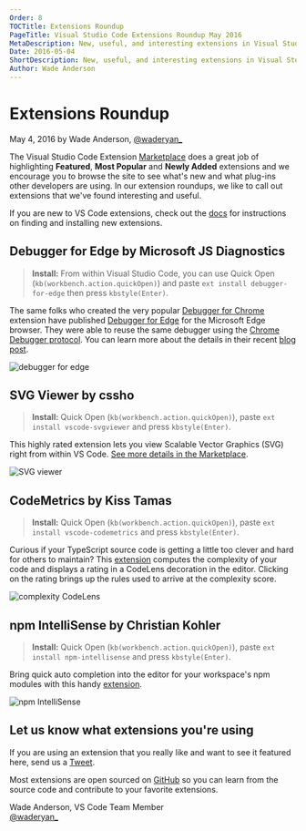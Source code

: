 ```yaml
---
Order: 8
TOCTitle: Extensions Roundup
PageTitle: Visual Studio Code Extensions Roundup May 2016
MetaDescription: New, useful, and interesting extensions in Visual Studio Code for May 2016.
Date: 2016-05-04
ShortDescription: New, useful, and interesting extensions in Visual Studio Code.
Author: Wade Anderson
---
```


# Extensions Roundup

May 4, 2016 by Wade Anderson, [@waderyan_](https://twitter.com/waderyan_)

The Visual Studio Code Extension [Marketplace](https://marketplace.visualstudio.com/VSCode) does a great job of highlighting **Featured**, **Most Popular** and **Newly Added** extensions and we encourage you to browse the site to see what's new and what plug-ins other developers are using. In our extension roundups, we like to call out extensions that we've found interesting and useful.

If you are new to VS Code extensions, check out the [docs](https://code.visualstudio.com/docs/editor/extension-gallery) for instructions on finding and installing new extensions.

## Debugger for Edge by Microsoft JS Diagnostics

>**Install:** From within Visual Studio Code, you can use Quick Open (`kb(workbench.action.quickOpen)`) and paste `ext install debugger-for-edge` then press `kbstyle(Enter)`.

The same folks who created the very popular [Debugger for Chrome](https://marketplace.visualstudio.com/items?itemName=msjsdiag.debugger-for-chrome) extension have published [Debugger for Edge](https://marketplace.visualstudio.com/items?itemName=msjsdiag.debugger-for-edge) for the Microsoft Edge browser. They were able to reuse the same debugger using the [Chrome Debugger protocol](https://developer.chrome.com/devtools/docs/debugger-protocol). You can learn more about the details in their recent [blog post](https://blogs.windows.com/msedgedev/2016/04/27/introducing-edge-diagnostics-adapter/).

![debugger for edge](2016_05_04_debugger-for-edge.gif)

## SVG Viewer by cssho

>**Install:** Quick Open (`kb(workbench.action.quickOpen)`), paste `ext install vscode-svgviewer` and press `kbstyle(Enter)`.

This highly rated extension lets you view Scalable Vector Graphics (SVG) right from within VS Code. [See more details in the Marketplace](https://marketplace.visualstudio.com/items?itemName=cssho.vscode-svgviewer).

![SVG viewer](2016_05_04_svg-viewer.gif)

## CodeMetrics by Kiss Tamas

>**Install:** Quick Open (`kb(workbench.action.quickOpen)`), paste `ext install vscode-codemetrics` and press `kbstyle(Enter)`.

Curious if your TypeScript source code is getting a little too clever and hard for others to maintain? This [extension](https://marketplace.visualstudio.com/items?itemName=kisstkondoros.vscode-codemetrics) computes the complexity of your code and displays a rating in a CodeLens decoration in the editor. Clicking on the rating brings up the rules used to arrive at the complexity score.

![complexity CodeLens](2016_05_04_complexity-codelens.gif)

## npm IntelliSense by Christian Kohler

>**Install:** Quick Open (`kb(workbench.action.quickOpen)`), paste `ext install npm-intellisense` and press `kbstyle(Enter)`.

Bring quick auto completion into the editor for your workspace's npm modules with this handy [extension](https://marketplace.visualstudio.com/items?itemName=christian-kohler.npm-intellisense).

![npm IntelliSense](2016_05_04_auto-complete.gif)

## Let us know what extensions you're using

If you are using an extension that you really like and want to see it featured here, send us a [Tweet](https://twitter.com/code).

Most extensions are open sourced on [GitHub](https://github.com) so you can learn from the source code and contribute to your favorite extensions.

Wade Anderson, VS Code Team Member <br>
[@waderyan_](https://twitter.com/waderyan_)

